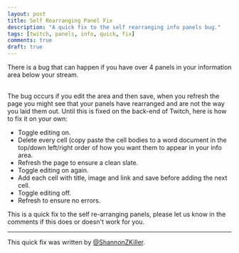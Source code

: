 ```yaml
---
layout: post
title: Self Rearranging Panel Fix
description: "A quick fix to the self rearranging info panels bug."
tags: [twitch, panels, info, quick, fix]
comments: true
draft: true
---
```

There is a bug that can happen if you have over 4 panels in your information area below your stream.  

<br>The bug occurs if you edit the area and then save, when you refresh the page you might see that your panels have rearranged and are not the way you laid them out. Until this is fixed on the back-end of Twitch, here is how to fix it on your own:

- Toggle editing on.
- Delete every cell (copy paste the cell bodies to a word document in the top/down left/right order of how you want them to appear in your info area.     
- Refresh the page to ensure a clean slate.     
- Toggle editing on again.     
- Add each cell with title, image and link and save before adding the next cell.     
- Toggle editing off.     
- Refresh to ensure no errors.

This is a quick fix to the self re-arranging panels, please let us know in the comments if this does or doesn't work for you.

---

This quick fix was written by [@ShannonZKiller](http://www.twitter.com/shannonzkiller).
